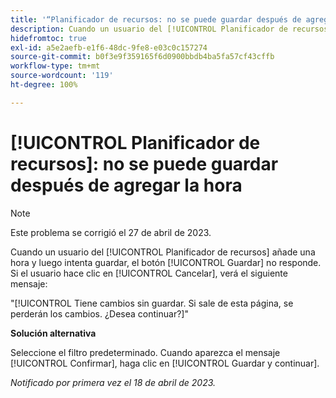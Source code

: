 ```yaml
---
title: '“Planificador de recursos: no se puede guardar después de agregar la hora”'
description: Cuando un usuario del [!UICONTROL Planificador de recursos] añade una hora y luego intenta guardar, el botón [!UICONTROL Guardar] no responde. Si el usuario hace clic en [!UICONTROL Cancelar], verá un mensaje acerca de cambios no guardados.
hidefromtoc: true
exl-id: a5e2aefb-e1f6-48dc-9fe8-e03c0c157274
source-git-commit: b0f3e9f359165f6d0900bbdb4ba5fa57cf43cffb
workflow-type: tm+mt
source-wordcount: '119'
ht-degree: 100%

---
```


# [!UICONTROL Planificador de recursos]: no se puede guardar después de agregar la hora

>[!NOTE]
>
>Este problema se corrigió el 27 de abril de 2023.

Cuando un usuario del [!UICONTROL Planificador de recursos] añade una hora y luego intenta guardar, el botón [!UICONTROL Guardar] no responde. Si el usuario hace clic en [!UICONTROL Cancelar], verá el siguiente mensaje:

&quot;[!UICONTROL Tiene cambios sin guardar. Si sale de esta página, se perderán los cambios. ¿Desea continuar?]&quot;

**Solución alternativa**

Seleccione el filtro predeterminado. Cuando aparezca el mensaje [!UICONTROL Confirmar], haga clic en [!UICONTROL Guardar y continuar].

_Notificado por primera vez el 18 de abril de 2023._
